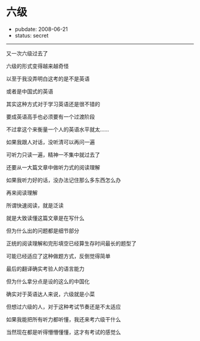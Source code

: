 # 六级

- pubdate: 2008-06-21
- status: secret

--------------------------


又一次六级过去了

六级的形式变得越来越奇怪

以至于我没弄明白这考的是不是英语

或者是中国式的英语

其实这种方式对于学习英语还是很不错的

要成英语高手也必须要有一个过渡阶段

不过拿这个来衡量一个人的英语水平就太……

如果我跟人对话，没听清可以再问一遍

可听力只读一遍，精神一不集中就过去了

还要从一大篇文章中做听力式的阅读理解

如果我听力好的话，没办法记住那么多东西怎么办

再来阅读理解

所谓快速阅读，就是泛读

就是大致读懂这篇文章是在写什么

但为什么出的问题都是细节部分

正统的阅读理解和完形填空已经算生存时间最长的题型了

可能已经适应了这种做题方式，反倒觉得简单

最后的翻译确实考验人的语言能力

但为什么拿分点是设的这么的中国化

确实对于英语达人来说，六级就是小菜

但想过六级的人，对于这种考试节奏还是不太适应

如果我能把所有听力都听懂，我还来考六级干什么

当然现在都是听得懵懵懂懂，这才有考试的感觉么
